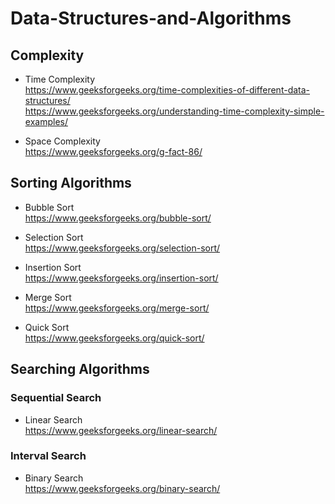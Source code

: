 # Data-Structures-and-Algorithms

## Complexity
* Time Complexity <br>
https://www.geeksforgeeks.org/time-complexities-of-different-data-structures/ <br>
https://www.geeksforgeeks.org/understanding-time-complexity-simple-examples/

* Space Complexity <br>
https://www.geeksforgeeks.org/g-fact-86/


## Sorting Algorithms
* Bubble Sort <br>
https://www.geeksforgeeks.org/bubble-sort/

* Selection Sort <br>
https://www.geeksforgeeks.org/selection-sort/ 

* Insertion Sort <br>
https://www.geeksforgeeks.org/insertion-sort/

* Merge Sort <br>
https://www.geeksforgeeks.org/merge-sort/

* Quick Sort <br>
https://www.geeksforgeeks.org/quick-sort/

## Searching Algorithms
### Sequential Search 
* Linear Search <br>
https://www.geeksforgeeks.org/linear-search/

### Interval Search
* Binary Search <br>
https://www.geeksforgeeks.org/binary-search/



